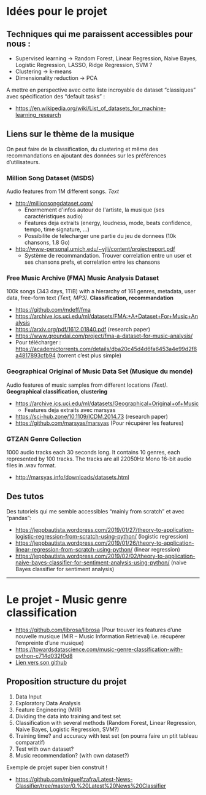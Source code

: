 # Idées pour le projet

## Techniques qui me paraissent accessibles pour nous :
* Supervised learning -> Random Forest, Linear Regression, Naive Bayes, Logistic Regression, LASSO, Ridge Regression, SVM ?
* Clustering -> k-means
* Dimensionality reduction -> PCA

A mettre en perspective avec cette liste incroyable de dataset “classiques” avec spécification des “default tasks” :
* https://en.wikipedia.org/wiki/List_of_datasets_for_machine-learning_research

## Liens sur le thème de la musique
On peut faire de la classification, du clustering et même des recommandations en ajoutant des données sur les préférences d’utilisateurs.

### Million Song Dataset (MSDS)
Audio features from 1M different songs. _Text_
* http://millionsongdataset.com/ 
    * Enormement d'infos autour de l'artiste, la musique (ses caractéristiques audio)
    * Features deja extraits (energy, loudness, mode, beats confidence, tempo, time signature, ...)
    * Possibilite de telecharger une partie du jeu de donnees (10k chansons, 1.8 Go)
* http://www-personal.umich.edu/~yjli/content/projectreport.pdf
    * Système de recommandation. Trouver correlation entre un user et ses chansons prefs, et correlation entre les chansons

### Free Music Archive (FMA) Music Analysis Dataset
100k songs (343 days, 1TiB) with a hierarchy of 161 genres, metadata, user data, free-form text _(Text, MP3)_. **Classification, recommandation** 
* https://github.com/mdeff/fma
* https://archive.ics.uci.edu/ml/datasets/FMA:+A+Dataset+For+Music+Analysis
* https://arxiv.org/pdf/1612.01840.pdf (research paper)
* https://www.groundai.com/project/fma-a-dataset-for-music-analysis/
* Pour télécharger : https://academictorrents.com/details/dba20c45d4d6fa6453a4e99d2f8a4817893cfb94 (torrent c’est plus simple)


### Geographical Original of Music Data Set (Musique du monde)
Audio features of music samples from different locations _(Text)_. **Geographical classification, clustering** 
* https://archive.ics.uci.edu/ml/datasets/Geographical+Original+of+Music
    * Features deja extraits avec marsyas
* https://sci-hub.zone/10.1109/ICDM.2014.73 (research paper)
* https://github.com/marsyas/marsyas (Pour récupérer les features)

### GTZAN Genre Collection
1000 audio tracks each 30 seconds long. It contains 10 genres, each represented by 100 tracks. The tracks are all 22050Hz Mono 16-bit audio files in .wav format.
* http://marsyas.info/downloads/datasets.html

## Des tutos
Des tutoriels qui me semble accessibles “mainly from scratch” et avec “pandas”:
* https://jeppbautista.wordpress.com/2019/01/27/theory-to-application-logistic-regression-from-scratch-using-python/ (logistic regression)
* https://jeppbautista.wordpress.com/2019/01/26/theory-to-application-linear-regression-from-scratch-using-python/ (linear regression)
* https://jeppbautista.wordpress.com/2019/02/02/theory-to-application-naive-bayes-classifier-for-sentiment-analysis-using-python/ (naive Bayes classifier for sentiment analysis)

---------------------------------------------------
# Le projet - Music genre classification


* https://github.com/librosa/librosa (Pour trouver les features d’une nouvelle musique (MIR – Music Information Retrieval) i.e. récupérer l’empreinte d’une musique)
* https://towardsdatascience.com/music-genre-classification-with-python-c714d032f0d8
* [Lien vers son github](https://github.com/parulnith/Music-Genre-Classification-with-Python)



## Proposition structure du projet
1.	Data Input
2.	Exploratory Data Analysis 
3.	Feature Engineering (MIR) 
4.	Dividing the data into training and test set
5.	Classification with several methods (Random Forest, Linear Regression, Naive Bayes, Logistic Regression, SVM?)
6.	Training time? and accuracy with test set (on pourra faire un ptit tableau comparatif)
7.	Test with own dataset?
8.	Music recommendation? (with own dataset?)

Exemple de projet super bien construit !
* https://github.com/miguelfzafra/Latest-News-Classifier/tree/master/0.%20Latest%20News%20Classifier


